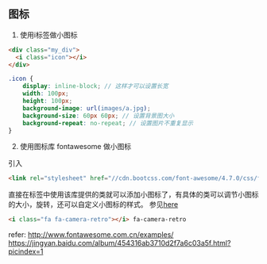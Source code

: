  ## 图标

1. 使用i标签做小图标

```html
<div class="my_div">
  <i class="icon"></i>
</div>
```
```scss
.icon {
    display: inline-block; // 这样才可以设置长宽
    width: 100px; 
    height: 100px;
    background-image: url(images/a.jpg);
    background-size: 60px 60px; // 设置背景图大小
    background-repeat: no-repeat; // 设置图片不重复显示
}
```

2. 使用图标库 fontawesome 做小图标

引入
```html
<link rel="stylesheet" href="//cdn.bootcss.com/font-awesome/4.7.0/css/font-awesome.css">
```

直接在标签中使用该库提供的类就可以添加小图标了，有具体的类可以调节小图标的大小，旋转，还可以自定义小图标的样式。
参见[here](http://www.fontawesome.com.cn/examples/)

```html
<i class="fa fa-camera-retro"></i> fa-camera-retro
```


refer: 
http://www.fontawesome.com.cn/examples/
https://jingyan.baidu.com/album/454316ab3710d2f7a6c03a5f.html?picindex=1
